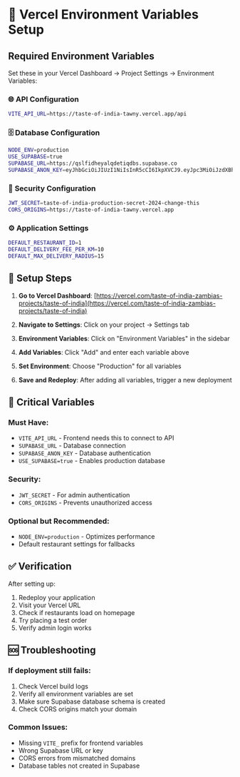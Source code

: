 # 🚀 Vercel Environment Variables Setup

## Required Environment Variables

Set these in your Vercel Dashboard → Project Settings → Environment Variables:

### 🌐 **API Configuration**
```bash
VITE_API_URL=https://taste-of-india-tawny.vercel.app/api
```

### 🗄️ **Database Configuration**
```bash
NODE_ENV=production
USE_SUPABASE=true
SUPABASE_URL=https://qslfidheyalqdetiqdbs.supabase.co
SUPABASE_ANON_KEY=eyJhbGciOiJIUzI1NiIsInR5cCI6IkpXVCJ9.eyJpc3MiOiJzdXBhYmFzZSIsInJlZiI6InFzbGZpZGhleWFscWRldGlxZGJzIiwicm9sZSI6ImFub24iLCJpYXQiOjE3NTgzNjI5MjYsImV4cCI6MjA3MzkzODkyNn0.IRX5qpkcIenyECrTTuPwsRK-hBXsW57eF4TFjm2RhxE
```

### 🔐 **Security Configuration**
```bash
JWT_SECRET=taste-of-india-production-secret-2024-change-this
CORS_ORIGINS=https://taste-of-india-tawny.vercel.app
```

### ⚙️ **Application Settings**
```bash
DEFAULT_RESTAURANT_ID=1
DEFAULT_DELIVERY_FEE_PER_KM=10
DEFAULT_MAX_DELIVERY_RADIUS=15
```

## 📝 **Setup Steps**

1. **Go to Vercel Dashboard**: [https://vercel.com/taste-of-india-zambias-projects/taste-of-india](https://vercel.com/taste-of-india-zambias-projects/taste-of-india)

2. **Navigate to Settings**: Click on your project → Settings tab

3. **Environment Variables**: Click on "Environment Variables" in the sidebar

4. **Add Variables**: Click "Add" and enter each variable above

5. **Set Environment**: Choose "Production" for all variables

6. **Save and Redeploy**: After adding all variables, trigger a new deployment

## 🎯 **Critical Variables**

### **Must Have:**
- `VITE_API_URL` - Frontend needs this to connect to API
- `SUPABASE_URL` - Database connection
- `SUPABASE_ANON_KEY` - Database authentication
- `USE_SUPABASE=true` - Enables production database

### **Security:**
- `JWT_SECRET` - For admin authentication
- `CORS_ORIGINS` - Prevents unauthorized access

### **Optional but Recommended:**
- `NODE_ENV=production` - Optimizes performance
- Default restaurant settings for fallbacks

## ✅ **Verification**

After setting up:
1. Redeploy your application
2. Visit your Vercel URL
3. Check if restaurants load on homepage
4. Try placing a test order
5. Verify admin login works

## 🆘 **Troubleshooting**

### **If deployment still fails:**
1. Check Vercel build logs
2. Verify all environment variables are set
3. Make sure Supabase database schema is created
4. Check CORS origins match your domain

### **Common Issues:**
- Missing `VITE_` prefix for frontend variables
- Wrong Supabase URL or key
- CORS errors from mismatched domains
- Database tables not created in Supabase
